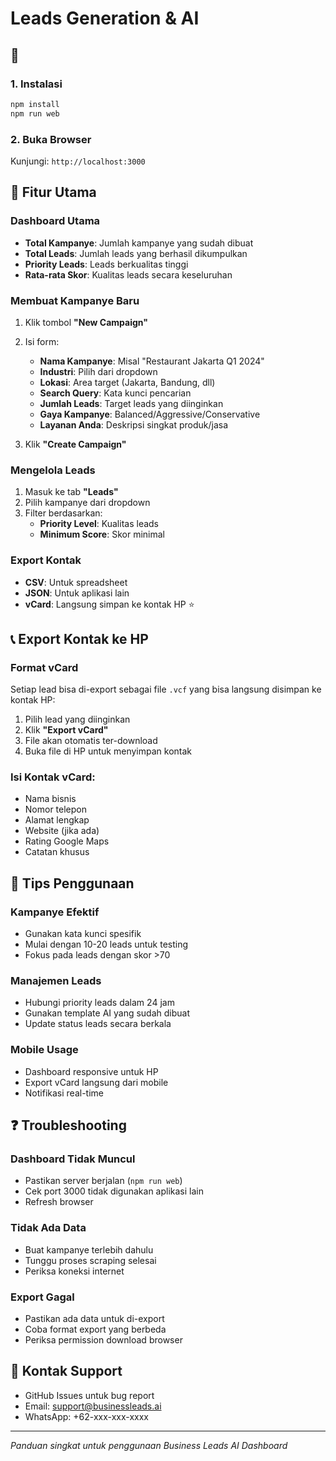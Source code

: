 # Leads Generation & AI 

## 🚀 

### 1. Instalasi
```bash
npm install
npm run web
```

### 2. Buka Browser
Kunjungi: `http://localhost:3000`

## 📱 Fitur Utama

### Dashboard Utama
- **Total Kampanye**: Jumlah kampanye yang sudah dibuat
- **Total Leads**: Jumlah leads yang berhasil dikumpulkan
- **Priority Leads**: Leads berkualitas tinggi
- **Rata-rata Skor**: Kualitas leads secara keseluruhan

### Membuat Kampanye Baru
1. Klik tombol **"New Campaign"**
2. Isi form:
   - **Nama Kampanye**: Misal "Restaurant Jakarta Q1 2024"
   - **Industri**: Pilih dari dropdown
   - **Lokasi**: Area target (Jakarta, Bandung, dll)
   - **Search Query**: Kata kunci pencarian
   - **Jumlah Leads**: Target leads yang diinginkan
   - **Gaya Kampanye**: Balanced/Aggressive/Conservative
   - **Layanan Anda**: Deskripsi singkat produk/jasa

3. Klik **"Create Campaign"**

### Mengelola Leads
1. Masuk ke tab **"Leads"**
2. Pilih kampanye dari dropdown
3. Filter berdasarkan:
   - **Priority Level**: Kualitas leads
   - **Minimum Score**: Skor minimal

### Export Kontak
- **CSV**: Untuk spreadsheet
- **JSON**: Untuk aplikasi lain
- **vCard**: Langsung simpan ke kontak HP ⭐

## 📞 Export Kontak ke HP

### Format vCard
Setiap lead bisa di-export sebagai file `.vcf` yang bisa langsung disimpan ke kontak HP:

1. Pilih lead yang diinginkan
2. Klik **"Export vCard"**
3. File akan otomatis ter-download
4. Buka file di HP untuk menyimpan kontak

### Isi Kontak vCard:
- Nama bisnis
- Nomor telepon
- Alamat lengkap
- Website (jika ada)
- Rating Google Maps
- Catatan khusus

## 🔧 Tips Penggunaan

### Kampanye Efektif
- Gunakan kata kunci spesifik
- Mulai dengan 10-20 leads untuk testing
- Fokus pada leads dengan skor >70

### Manajemen Leads
- Hubungi priority leads dalam 24 jam
- Gunakan template AI yang sudah dibuat
- Update status leads secara berkala

### Mobile Usage
- Dashboard responsive untuk HP
- Export vCard langsung dari mobile
- Notifikasi real-time

## ❓ Troubleshooting

### Dashboard Tidak Muncul
- Pastikan server berjalan (`npm run web`)
- Cek port 3000 tidak digunakan aplikasi lain
- Refresh browser

### Tidak Ada Data
- Buat kampanye terlebih dahulu
- Tunggu proses scraping selesai
- Periksa koneksi internet

### Export Gagal
- Pastikan ada data untuk di-export
- Coba format export yang berbeda
- Periksa permission download browser

## 📱 Kontak Support
- GitHub Issues untuk bug report
- Email: support@businessleads.ai
- WhatsApp: +62-xxx-xxx-xxxx

---
*Panduan singkat untuk penggunaan Business Leads AI Dashboard*

